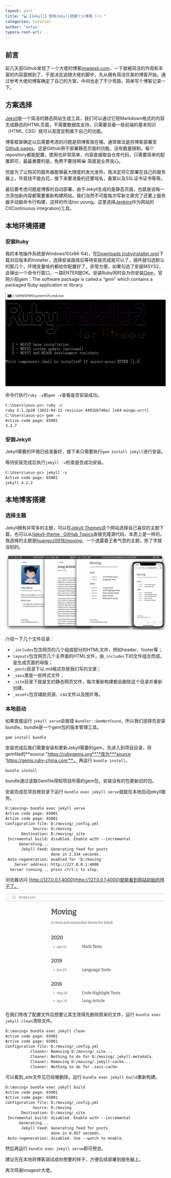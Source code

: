 ```yaml
---
layout: post
title: "💻【Jekyll】使用Jekyll搭建个人博客（一）"
categories: tutorial
author: "ooTao"
typora-root-url: ..
---
```



## 前言

前几天逛Github发现了一个大佬的博客[imageslr.com](imageslr.com)，一下就被简洁的外观和丰富的内容震撼到了，于是决定追随大佬的脚步，先从拥有简洁优美的博客开始。通过参考大佬的博客确定了自己的方案，中间也走了不少弯路，简单写个博客记录一下。

## 方案选择

[Jekyll](http://jekyllcn.com/)是一个简洁的静态网站生成工具，我们可以通过它把Markdown格式的内容生成静态的HTML页面，不需要数据库支持，只需要具备一些前端的基本知识（HTML, CSS）就可以高度定制属于自己的功能。

博客框架确定以后需要考虑的问题是把博客放在哪。通常做法是将博客部署至[Github pages](https://pages.github.com/)，这是Github用于部署静态页面的功能，没有数量限制，每个repository都能配置，使用也非常简单，内容直接取自仓库代码，只需要简单的配置即可，最最重要的是，免费不要钱啊:sob: 简直是业界良心。

但是为了让购买的服务器能够最大限度的发光发热，我决定将它部署在自己的服务器上，毕竟钱不能白花。接下来要准备的还要域名，备案以及SSL证书证书等等。

最后要考虑问题是博客的自动部署，由于Jekyll生成的是静态页面，也就是说每一次添加新内容都需要重新构建网站。我们当然不可能每次写新文章完了还要上服务器手动敲命令行构建，这样的作法too young。这里选择[Jenkins](https://www.jenkins.io/)作为网站的CI(Continuous integration)工具。

## 本地环境搭建

### 安装Ruby

我的本地操作系统是Windows10(x86-64)，在[Downloads (rubyinstaller.org)](https://rubyinstaller.org/downloads/)下载对应版本的Installer，选择安装路径后等待安装完成就可以了，插件就勾选默认的那几个，环境变量啥的都给你配置好了，非常方便。如果勾选了安装MSYS2，会弹出一个命令行窗口，一路ENTER就OK。安装Ruby同时会为你安装[Gem](https://guides.rubygems.org/)，官网介绍gem：The software package is called a “gem” which contains a packaged Ruby application or library.

<img src="/media/1.JPG" alt="1" style="zoom:80%;" />

命令行执行`ruby -v`和`gem -v`查看是否安装成功。

```shell
C:\Users\asus-pc> ruby -v
ruby 3.1.2p20 (2022-04-12 revision 4491bb740a) [x64-mingw-ucrt]
C:\Users\asus-pc> gem -v
Active code page: 65001
3.3.7
```

### 安装Jekyll

Jekyll需要的环境已经准备好，接下来只需要执行`gem install jekyll`进行安装。

等待安装完成后执行`jekyll -v`检查是否成功安装。

```shell
C:\Users\asus-pc> jekyll -v
Active code page: 65001
jekyll 4.2.2
```

## 本地博客搭建

### 选择主题

Jekyll拥有非常多的主题，可以在[Jekyll Themes](http://jekyllthemes.org/)这个网站选择自己喜欢的主题下载，也可以从[[jekyll-theme · GitHub Topics](https://github.com/topics/jekyll-theme)直接克隆源代码，本质上是一样的。我选择的主题是[huangyz0918/moving](https://github.com/huangyz0918/moving)。一个透露着王者气息的主题，除了字就没别的。

![banner](/media/banner.jpg)

介绍一下几个文件目录：

- `_includes`包含网页的几个组成部分的HTML文件，例如header、footer等；
- `layouts`包含网页几个主界面的HTML文件，由`_includes`下的文件组合而成，是生成页面的母版；
- `_posts`目录下以.md格式存放我们写的文章；
- `_sass`里是一些样式文件；
- `_site`目录下就是生的静态网页文件，每次重新构建都会删除这个目录并重新创建。
- `_assets`包含辅助资源、css文件以及图片等。

### 本地启动

如果直接运行 `jekyll serve`会报错 `Bundler::GemNotFound`，所以我们选择先安装bundle。bundle是一个gem包的版本管理工具。

```
gem install bundle
```

安装完成后我们需要安装和更新Jekyll需要的gem，先进入到项目目录，将gemfile的**source "https://rubygems.org**"*改为***source ‘https://gems.ruby-china.com’**， 再运行 `bundle install`。

```shell
bundle install
```

bundle通过读取Gemfile得知项目所需的gem包，安装没有的包更新旧的包。

安装完成在项目根目录下运行 `bundle exec jekyll serve`就能在本地启动jekyll服务。

```shell
D:\moving> bundle exec jekyll serve
Active code page: 65001
Active code page: 65001
Configuration file: D:/moving/_config.yml
            Source: D:/moving
       Destination: D:/moving/_site
 Incremental build: disabled. Enable with --incremental
      Generating...
       Jekyll Feed: Generating feed for posts
                    done in 2.334 seconds.
 Auto-regeneration: enabled for 'D:/moving'
    Server address: http://127.0.0.1:4000
  Server running... press ctrl-c to stop.
```

浏览器访问 [http://127.0.0.1:4000](http://127.0.0.1:4000)就能看到网站初始的样子了。

<img src="/media/3.JPG" alt="3" style="zoom: 50%;" />

在我们修改了配置文件后想要让其生效得先删除原来的文件，运行 `bundle exec jekyll clean`清除文件。

```shell
D:\moving> bundle exec jekyll clean
Active code page: 65001
Active code page: 65001
Configuration file: D:/moving/_config.yml
           Cleaner: Removing D:/moving/_site...
           Cleaner: Nothing to do for D:/moving/.jekyll-metadata.
           Cleaner: Removing D:/moving/.jekyll-cache...
           Cleaner: Nothing to do for .sass-cache.
```

可以看到_site文件见已经被删除。运行 `bundle exec jekyll build`重新构建。

```shell
D:\moving> bundle exec jekyll build
Active code page: 65001
Active code page: 65001
Configuration file: D:/moving/_config.yml
            Source: D:/moving
       Destination: D:/moving/_site
 Incremental build: disabled. Enable with --incremental
      Generating...
       Jekyll Feed: Generating feed for posts
                    done in 0.957 seconds.
 Auto-regeneration: disabled. Use --watch to enable.
```

然后再运行 `bundle exec jekyll serve`即可预览。

建议先在本地将博客调试成你想要的样子，方便后续部署到服务器上。

再次鸣谢imageslr大佬。